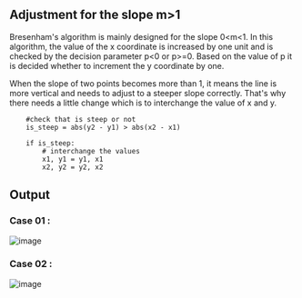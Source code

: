 ## Adjustment for the slope m>1
Bresenham's algorithm is mainly designed for the slope 0<m<1. In this algorithm, the value of the x coordinate is increased by one unit and is checked by the decision parameter p<0 or p>=0. Based on the value of p it is decided whether to increment the y coordinate by one.

When the slope of two points becomes more than 1, it means the line is more vertical and needs to adjust to a steeper slope correctly. That's why there needs a little change which is to interchange the value of x and y.

```
    #check that is steep or not
    is_steep = abs(y2 - y1) > abs(x2 - x1)

    if is_steep:
        # interchange the values
        x1, y1 = y1, x1
        x2, y2 = y2, x2
```

## Output

### Case 01 :
![image](https://github.com/SRRayhan066/Line-Drawing-Algorithm/assets/97345000/f3f1d9bf-0312-4859-803a-6d05dd46d540)

### Case 02 :
![image](https://github.com/SRRayhan066/Line-Drawing-Algorithm/assets/97345000/9c20d5ac-0ef6-4560-98a7-876558d3f2e1)
